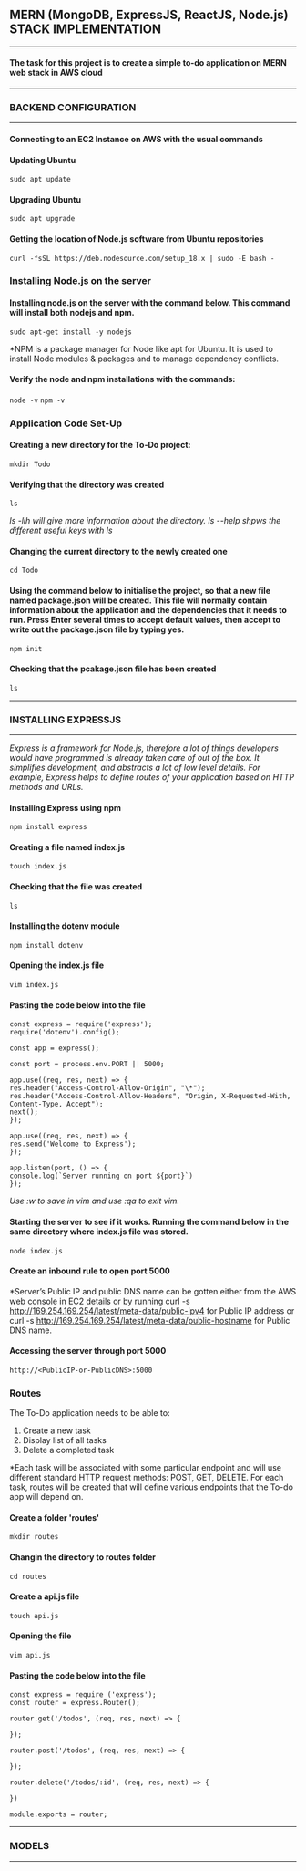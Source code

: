 ## MERN (MongoDB, ExpressJS, ReactJS, Node.js) STACK IMPLEMENTATION
---
#### The task for this project is to create a simple to-do application on MERN web stack in AWS cloud

---
### BACKEND CONFIGURATION
---

#### Connecting to an EC2 Instance on AWS with the usual commands

#### Updating Ubuntu
```sudo apt update```

#### Upgrading Ubuntu
```sudo apt upgrade```

#### Getting the location of Node.js software from Ubuntu repositories
```curl -fsSL https://deb.nodesource.com/setup_18.x | sudo -E bash -```

### Installing Node.js on the server

#### Installing node.js on the server with the command below. This command will install both nodejs and npm. 
```sudo apt-get install -y nodejs```

*NPM is a package manager for Node like apt for Ubuntu. It is used to install Node modules & packages and to manage dependency conflicts.

#### Verify the node and npm installations with the commands:
```node -v```
```npm -v```

### Application Code Set-Up

#### Creating a new directory for the To-Do project:
```mkdir Todo```

#### Verifying that the directory was created
```ls```

*ls -lih will give more information about the directory. ls --help shpws the different useful keys with ls*

#### Changing the current directory to the newly created one

```cd Todo```

#### Using the command below to initialise the project, so that a new file named package.json will be created. This file will normally contain information about the application and the dependencies that it needs to run. Press Enter several times to accept default values, then accept to write out the package.json file by typing yes.
```npm init```

#### Checking that the pcakage.json file has been created
```ls```

---
### INSTALLING EXPRESSJS
---

*Express is a framework for Node.js, therefore a lot of things developers would have programmed is already taken care of out of the box. It simplifies development, and abstracts a lot of low level details. For example, Express helps to define routes of your application based on HTTP methods and URLs.*

#### Installing Express using npm
```npm install express```

#### Creating a file named index.js
```touch index.js```

#### Checking that the file was created
```ls```

#### Installing the dotenv module
```npm install dotenv```

#### Opening the index.js file
```vim index.js```

#### Pasting the code below into the file
```
const express = require('express');
require('dotenv').config();

const app = express();

const port = process.env.PORT || 5000;

app.use((req, res, next) => {
res.header("Access-Control-Allow-Origin", "\*");
res.header("Access-Control-Allow-Headers", "Origin, X-Requested-With, Content-Type, Accept");
next();
});

app.use((req, res, next) => {
res.send('Welcome to Express');
});

app.listen(port, () => {
console.log(`Server running on port ${port}`)
});
```

*Use :w to save in vim and use :qa to exit vim.*

#### Starting the server to see if it works. Running the command below in the same directory where index.js file was stored.
```node index.js```

#### Create an inbound rule to open port 5000




*Server’s Public IP and public DNS name can be gotten either from the AWS web console in EC2 details or by running curl -s http://169.254.169.254/latest/meta-data/public-ipv4 for Public IP address or curl -s http://169.254.169.254/latest/meta-data/public-hostname for Public DNS name.

#### Accessing the server through port 5000
```http://<PublicIP-or-PublicDNS>:5000```

### Routes
The To-Do application needs to be able to:
1. Create a new task
1. Display list of all tasks
1. Delete a completed task

*Each task will be associated with some particular endpoint and will use different standard HTTP request methods: POST, GET, DELETE. For each task, routes will be created that will define various endpoints that the To-do app will depend on. 

#### Create a folder 'routes'
```mkdir routes```

#### Changin the directory to routes folder
```cd routes```

#### Create a api.js file
```touch api.js```

#### Opening the file
```vim api.js```

#### Pasting the code below into the file

```
const express = require ('express');
const router = express.Router();

router.get('/todos', (req, res, next) => {

});

router.post('/todos', (req, res, next) => {

});

router.delete('/todos/:id', (req, res, next) => {

})

module.exports = router;
```

---
### MODELS
---



























